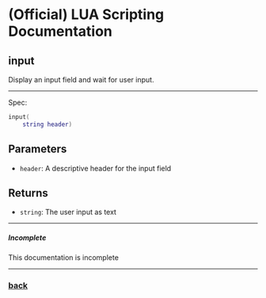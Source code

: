
# (Official) LUA Scripting Documentation

## input

Display an input field and wait for user input.

___

Spec:

```lua
input(
	string header)
```

## Parameters

- `header`: A descriptive header for the input field

## Returns

- `string`: The user input as text

___

##### Incomplete

This documentation is incomplete

___

### [back](../other)

